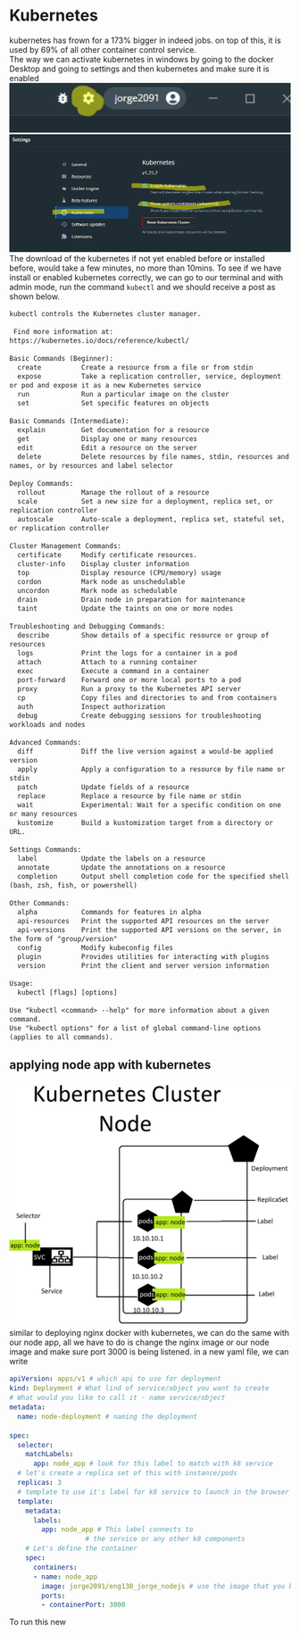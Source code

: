 # Kubernetes

kubernetes has frown for a 173% bigger in indeed jobs. on top of this, it is used by 69% of all other container control service. <br/>
The way we can activate kubernetes in windows by going to the docker Desktop and going to settings and then kubernetes and make sure it is enabled <br/>
<img src="./images/set.png" width="900"/>
<img src="./images/kube.png"/>
The download of the kubernetes if not yet enabled before or installed before, would take a few minutes, no more than 10mins.
To see if we have install or enabled kubernetes correctly, we can go to our terminal and with admin mode, run the command `kubectl` and we should receive a post as shown below.


```
kubectl controls the Kubernetes cluster manager.

 Find more information at: https://kubernetes.io/docs/reference/kubectl/

Basic Commands (Beginner):
  create          Create a resource from a file or from stdin
  expose          Take a replication controller, service, deployment or pod and expose it as a new Kubernetes service
  run             Run a particular image on the cluster
  set             Set specific features on objects

Basic Commands (Intermediate):
  explain         Get documentation for a resource
  get             Display one or many resources
  edit            Edit a resource on the server
  delete          Delete resources by file names, stdin, resources and names, or by resources and label selector

Deploy Commands:
  rollout         Manage the rollout of a resource
  scale           Set a new size for a deployment, replica set, or replication controller
  autoscale       Auto-scale a deployment, replica set, stateful set, or replication controller

Cluster Management Commands:
  certificate     Modify certificate resources.
  cluster-info    Display cluster information
  top             Display resource (CPU/memory) usage
  cordon          Mark node as unschedulable
  uncordon        Mark node as schedulable
  drain           Drain node in preparation for maintenance
  taint           Update the taints on one or more nodes

Troubleshooting and Debugging Commands:
  describe        Show details of a specific resource or group of resources
  logs            Print the logs for a container in a pod
  attach          Attach to a running container
  exec            Execute a command in a container
  port-forward    Forward one or more local ports to a pod
  proxy           Run a proxy to the Kubernetes API server
  cp              Copy files and directories to and from containers
  auth            Inspect authorization
  debug           Create debugging sessions for troubleshooting workloads and nodes

Advanced Commands:
  diff            Diff the live version against a would-be applied version
  apply           Apply a configuration to a resource by file name or stdin
  patch           Update fields of a resource
  replace         Replace a resource by file name or stdin
  wait            Experimental: Wait for a specific condition on one or many resources
  kustomize       Build a kustomization target from a directory or URL.

Settings Commands:
  label           Update the labels on a resource
  annotate        Update the annotations on a resource
  completion      Output shell completion code for the specified shell (bash, zsh, fish, or powershell)

Other Commands:
  alpha           Commands for features in alpha
  api-resources   Print the supported API resources on the server
  api-versions    Print the supported API versions on the server, in the form of "group/version"
  config          Modify kubeconfig files
  plugin          Provides utilities for interacting with plugins
  version         Print the client and server version information

Usage:
  kubectl [flags] [options]

Use "kubectl <command> --help" for more information about a given command.
Use "kubectl options" for a list of global command-line options (applies to all commands).

```

## applying node app with kubernetes

<img src="./images/node.png"/>
similar to deploying nginx docker with kubernetes, we can do the same with our node app, all we have to do is change the nginx image or our node image and make sure port 3000 is being listened.
in a new yaml file, we can write

```Yaml
apiVersion: apps/v1 # which api to use for deployment
kind: Deployment # What lind of service/object you want to create
# What would you like to call it - name service/object
metadata: 
  name: node-deployment # naming the deployment

spec: 
  selector:
    matchLabels:
      app: node_app # look for this label to match with k8 service
  # let's create a replica set of this with instance/pods
  replicas: 3
  # template to use it's label for k8 service to launch in the browser
  template:
    metadata:
      labels:
        app: node_app # This label connects to
                   # the service or any other k8 components
    # Let's define the container 
    spec:
      containers:
      - name: node_app
        image: jorge2091/eng130_jorge_nodejs # use the image that you built
        ports:
        - containerPort: 3000
```
To run this new 